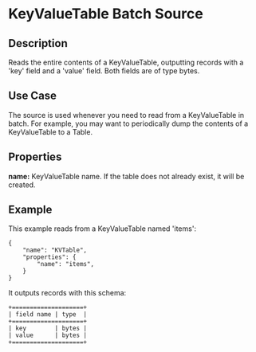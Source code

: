 # KeyValueTable Batch Source

Description
-----------

Reads the entire contents of a KeyValueTable, outputting records with a 'key' field and a
'value' field. Both fields are of type bytes.

Use Case
--------

The source is used whenever you need to read from a KeyValueTable in batch. For example,
you may want to periodically dump the contents of a KeyValueTable to a Table.

Properties
----------

**name:** KeyValueTable name. If the table does not already exist, it will be created.

Example
-------

This example reads from a KeyValueTable named 'items':

    {
        "name": "KVTable",
        "properties": {
            "name": "items",
        }
    }

It outputs records with this schema:

    +====================+
    | field name | type  |
    +====================+
    | key        | bytes |
    | value      | bytes |
    +====================+
